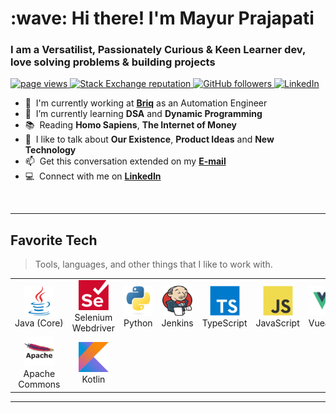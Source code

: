 <h1 align="left" id="macropower-title">:wave: Hi there! I'm Mayur Prajapati</h1>
<h3 align="left">I am a Versatilist, Passionately Curious & Keen Learner dev, love solving problems & building projects</h3>

<p align="left">
  <a href="https://github.com/mayurprajapati/mayurprajapati">
    <img src="https://komarev.com/ghpvc/?username=mayurprajapati" alt="page views" />
  </a>
  <a href="https://stackoverflow.com/users/10444077/mayur-prajapati">
    <img alt="Stack Exchange reputation" src="https://img.shields.io/stackexchange/stackoverflow/r/10444077?color=orange&label=reputation&logo=stackoverflow">
  </a>
  <a href="https://github.com/mayurprajapati?tab=followers">
    <img alt="GitHub followers" src="https://img.shields.io/github/followers/mayurprajapati?color=green&logo=github">
  </a>
  <a href="	https://medium.com/@mayurengineer">
    <img alt="LinkedIn" src="https://img.shields.io/badge/Medium-12100E?logo=medium&logoColor=white">
  </a>
</p>

- :office: &nbsp;I'm currently working at **[Briq]** as an Automation Engineer
- :seedling: &nbsp;I’m currently learning **DSA** and **Dynamic Programming**
- :books: &nbsp;Reading **Homo Sapiens**, **The Internet of Money**
- :speech_balloon: &nbsp;I like to talk about **Our Existence**, **Product Ideas** and **New Technology**
- :mailbox: &nbsp;Get this conversation extended on my **[E-mail](mailto:mayur@engineer.com)**
- :computer: &nbsp;Connect with me on **[LinkedIn]**

<br>

<hr>
<h2 align="left" id="tech">Favorite Tech</h2>

> Tools, languages, and other things that I like to work with.
<table>
  <tr>
    <td align="center" width="96">
      <a href="#tech">
        <img src="./blob/images/java-original.svg" width="48" height="48" alt="C#" />
      </a>
      <br>Java&nbsp;(Core)
    </td>
    <td align="center" width="96">
      <a href="#tech">
        <img src="./blob/images/selenium.svg" width="48" height="48" alt="Selenium Webdriver" />
      </a>
      <br>Selenium Webdriver
    </td>
    <td align="center" width="96">
      <a href="#tech">
        <img src="./blob/images/python-original.svg" width="48" height="48" alt="Python" />
      </a>
      <br>Python
    </td>
    <td align="center" width="96">
      <a href="#tech">
        <img src="./blob/images/jenkins.svg" width="48" height="48" alt="Jenkins" />
      </a>
      <br>Jenkins
    </td>
    <td align="center" width="96">
      <a href="#tech">
        <img src="./blob/images/typescript-original.svg" width="48" height="48" alt="TypeScript" />
      </a>
      <br>TypeScript
    </td>
    <td align="center" width="96">
      <a href="#tech">
        <img src="./blob/images/javascript-original.svg" width="48" height="48" alt="JavaScript" />
      </a>
      <br>JavaScript
    </td>
    <td align="center" width="96">
      <a href="#tech" >
        <img src="./blob/images/vuejs.png" width="48" height="48" alt="VueJS" />
      </a>
      <br>VueJS
    </td>
    <td align="center" width="96">
      <a href="#tech">
        <img src="./blob/images/flutter.svg" width="48" height="48" alt="Flutter" />
      </a>
      <br>Flutter
    </td>
    <td align="center" width="96">
      <a href="#tech">
        <img src="./blob/images/mongodb.svg" width="48" height="48" alt="MongoDB" />
      </a>
      <br>MongoDB
    </td>
  </tr>
  <tr>
    <td align="center" width="96"> 
      <a href="#tech" >
        <img src="./blob/images/apache.png" width="48" height="48" alt="Apache Commons" />
      </a>
      <br>Apache Commons
    </td>
    <td align="center" width="96">
      <a href="#tech" >
        <img src="./blob/images/kotlin.svg" width="48" height="48" alt="Kubernetes" />
      </a>
      <br>Kotlin
    </td>
</table>
<hr>


[Briq]: https://br.iq "Briq"
[linkedin]: https://www.linkedin.com/in/mayurengineer "Mayur Prajapati LinkedIn"